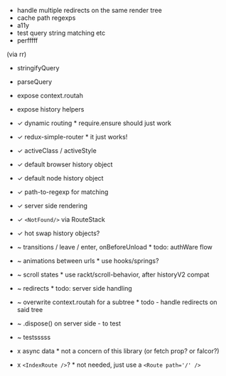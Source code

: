 - handle multiple redirects on the same render tree
- cache path regexps
- a11y
- test query string matching etc
- perfffff

(via rr)
- stringifyQuery
- parseQuery
- expose context.routah
- expose history helpers

- ✓ dynamic routing * require.ensure should just work
- ✓ redux-simple-router * it just works!
- ✓ activeClass / activeStyle
- ✓ default browser history object
- ✓ default node history object
- ✓ path-to-regexp for matching
- ✓ server side rendering
- ✓ `<NotFound/>` via RouteStack
- ✓ hot swap history objects?

- ~ transitions / leave / enter, onBeforeUnload * todo: authWare flow
- ~ animations between urls * use hooks/springs?
- ~ scroll states * use rackt/scroll-behavior, after historyV2 compat
- ~ redirects * todo: server side handling
- ~ overwrite context.routah for a subtree * todo -  handle redirects on said tree
- ~ .dispose() on server side - to test
- ~ testsssss

- x async data * not a concern of this library (or fetch prop? or falcor?)
- x `<IndexRoute />`? * not needed, just use a `<Route path='/' />`

